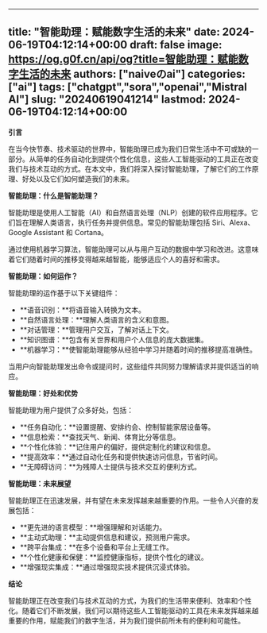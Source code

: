 
---
title: "智能助理：赋能数字生活的未来"
date: 2024-06-19T04:12:14+00:00
draft: false
image: https://og.g0f.cn/api/og?title=智能助理：赋能数字生活的未来
authors: ["naiveのai"]
categories: ["ai"]
tags: ["chatgpt","sora","openai","Mistral AI"]
slug: "20240619041214"
lastmod: 2024-06-19T04:12:14+00:00
---
**引言**

在当今快节奏、技术驱动的世界中，智能助理已成为我们日常生活中不可或缺的一部分。从简单的任务自动化到提供个性化信息，这些人工智能驱动的工具正在改变我们与技术互动的方式。在本文中，我们将深入探讨智能助理，了解它们的工作原理、好处以及它们如何塑造我们的未来。

**智能助理：什么是智能助理？**

智能助理是使用人工智能（AI）和自然语言处理（NLP）创建的软件应用程序。它们旨在理解人类语言，执行任务并提供信息。常见的智能助理包括 Siri、Alexa、Google Assistant 和 Cortana。

通过使用机器学习算法，智能助理可以从与用户互动的数据中学习和改进。这意味着它们随着时间的推移变得越来越智能，能够适应个人的喜好和需求。

**智能助理：如何运作？**

智能助理的运作基于以下关键组件：

* **语音识别：**将语音输入转换为文本。
* **自然语言处理：**理解人类语言的含义和意图。
* **对话管理：**管理用户交互，了解对话上下文。
* **知识图谱：**包含有关世界和用户个人信息的庞大数据集。
* **机器学习：**使智能助理能够从经验中学习并随着时间的推移提高准确性。

当用户向智能助理发出命令或提问时，这些组件共同努力理解请求并提供适当的响应。

**智能助理：好处和优势**

智能助理为用户提供了众多好处，包括：

* **任务自动化：**设置提醒、安排约会、控制智能家居设备等。
* **信息检索：**查找天气、新闻、体育比分等信息。
* **个性化体验：**记住用户的偏好，提供定制化的建议和信息。
* **提高效率：**通过自动化任务和提供快速访问信息，节省时间。
* **无障碍访问：**为残障人士提供与技术交互的便利方式。

**智能助理：未来展望**

智能助理正在迅速发展，并有望在未来发挥越来越重要的作用。一些令人兴奋的发展包括：

* **更先进的语言模型：**增强理解和对话能力。
* **主动式助理：**主动提供信息和建议，预测用户需求。
* **跨平台集成：**在多个设备和平台上无缝工作。
* **个性化健康和保健：**监控健康指标，提供个性化的建议。
* **增强现实集成：**通过增强现实技术提供沉浸式体验。

**结论**

智能助理正在改变我们与技术互动的方式，为我们的生活带来便利、效率和个性化。随着它们不断发展，我们可以期待这些人工智能驱动的工具在未来发挥越来越重要的作用，赋能我们的数字生活，并为我们提供前所未有的便利和可能性。